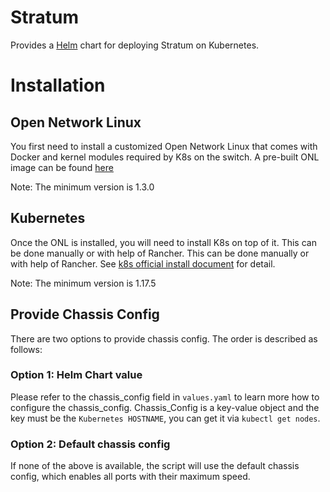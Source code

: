 # Stratum

Provides a [Helm](https://helm.sh) chart for deploying Stratum on Kubernetes.

# Installation

## Open Network Linux
You first need to install a customized Open Network Linux that comes with Docker and kernel modules required by K8s on the switch.
A pre-built ONL image can be found [here](https://github.com/opennetworkinglab/OpenNetworkLinux/releases)

Note: The minimum version is 1.3.0

## Kubernetes

Once the ONL is installed, you will need to install K8s on top of it. This can be done manually or with help of Rancher.
This can be done manually or with help of Rancher. See [k8s official install document](https://kubernetes.io/docs/setup/production-environment/) for detail.

Note: The minimum version is 1.17.5

## Provide Chassis Config

There are two options to provide chassis config. The order is described as follows:

### Option 1: Helm Chart value

Please refer to the chassis_config field in `values.yaml` to learn more how to configure the chassis_config.
Chassis_Config is a key-value object and the key must be the `Kubernetes HOSTNAME`, you can get it via `kubectl get nodes`.

### Option 2: Default chassis config

If none of the above is available, the script will use the default chassis config, which enables all ports with their maximum speed.

